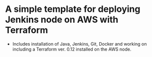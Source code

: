 # A simple template for deploying Jenkins node on AWS with Terraform

- Includes installation of Java, Jenkins, Git, Docker and working on including a Terraform ver. 0.12 installed on the AWS node.
